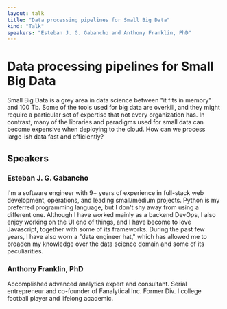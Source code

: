 ```yaml
---
layout: talk
title: "Data processing pipelines for Small Big Data"
kind: "Talk"
speakers: "Esteban J. G. Gabancho and Anthony Franklin, PhD"
---
```


# Data processing pipelines for Small Big Data

Small Big Data is a grey area in data science between "it fits in memory" and 100 Tb. Some of the tools used for big data are overkill, and they might require a particular set of expertise that not every organization has. In contrast, many of the libraries and paradigms used for small data can become expensive when deploying to the cloud. How can we process large-ish data fast and efficiently?

## Speakers

### Esteban J. G. Gabancho

I'm a software engineer with 9+ years of experience in full-stack web development, operations, and leading small/medium projects. Python is my preferred programming language, but I don't shy away from using a different one. Although I have worked mainly as a backend DevOps, I also enjoy working on the UI end of things, and I have become to love Javascript, together with some of its frameworks.
During the past few years, I have also worn a "data engineer hat," which has allowed me to broaden my knowledge over the data science domain and some of its peculiarities.

### Anthony Franklin, PhD

Accomplished advanced analytics expert and consultant. Serial entrepreneur and co-founder of Fanalytical Inc. Former Div. I college football player and lifelong academic.
